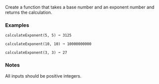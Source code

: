 
Create a function that takes a base number and an exponent number and returns the calculation.

### Examples

```
calculateExponent(5, 5) ➞ 3125

calculateExponent(10, 10) ➞ 10000000000

calculateExponent(3, 3) ➞ 27
```

### Notes

All inputs should be positive integers.
